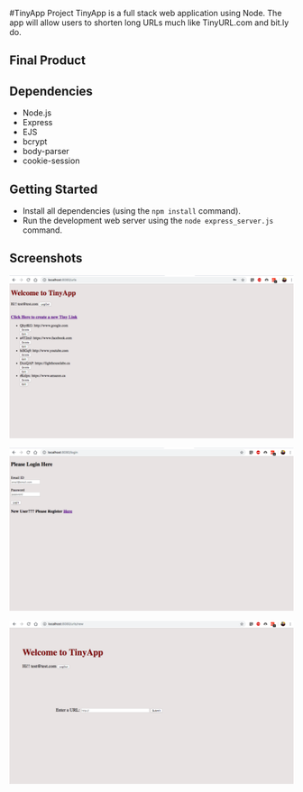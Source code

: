 #TinyApp Project
TinyApp is a full stack web application using Node. The app will allow users to shorten long URLs much like TinyURL.com and bit.ly do.

## Final Product

## Dependencies
- Node.js
- Express
- EJS
- bcrypt
- body-parser
- cookie-session

## Getting Started
- Install all dependencies (using the `npm install` command).
- Run the development web server using the `node express_server.js` command.

## Screenshots

![ScreenShot](https://raw.githubusercontent.com/Ankitaahuja/Tiny-App-Revised/master/docs/Urls_Page.png)

![ScreenShot](https://raw.githubusercontent.com/Ankitaahuja/Tiny-App-Revised/master/docs/login_page.png)

![ScreenShot](https://raw.githubusercontent.com/Ankitaahuja/Tiny-App-Revised/master/docs/new_page.png)
